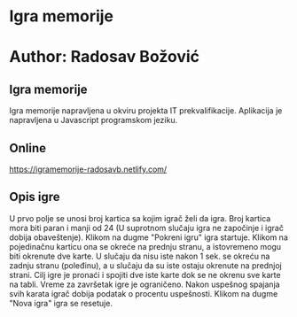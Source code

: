 
# Igra memorije 
# Author: Radosav Božović

## Igra memorije 

Igra memorije napravljena u okviru projekta IT prekvalifikacije.
Aplikacija je napravljena u Javascript programskom jeziku.

## Online

https://igramemorije-radosavb.netlify.com/


## Opis igre

U prvo polje se unosi broj kartica sa kojim igrač želi da igra. Broj kartica mora biti paran i manji od 24 (U suprotnom slučaju igra ne započinje i igrač dobija obaveštenje). Klikom na dugme "Pokreni igru" igra startuje. Klikom na pojedinačnu karticu ona se okreće na prednju stranu, a istovremeno mogu biti okrenute dve karte. U slučaju da nisu iste nakon 1 sek. se okreću na zadnju stranu (poleđinu), a u slučaju da su iste ostaju okrenute na prednjoj strani. Cilj igre je pronaći i spojiti dve iste karte dok se ne okrenu sve karte na tabli. Vreme za završetak igre je ograničeno. Nakon uspešnog spajanja svih karata igrač dobija podatak o procentu uspešnosti. Klikom na dugme "Nova igra" igra se resetuje.


